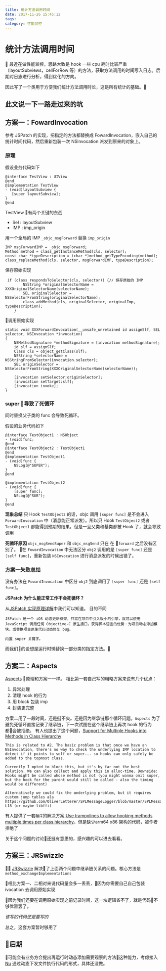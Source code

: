 ```yaml
---
title: 统计方法调用时间
date: 2017-11-26 15:45:12
tags:
category: 性能监控
---
```


# 统计方法调用时间

最近在做性能监控，思路大致是 hook 一些 cpu 耗时比较严重（layoutSubviews，cellForRow 等）的方法，获取方法调用的时间写入日志。后期对日志进行分析，得到优化的方向。

因此写了一个类用于方便我们统计方法调用时长，这是所有统计的基础。

此文说一下一路走过来的坑
---
## 方案一：FowardInvocation

参考 JSPatch 的实现，把指定的方法都替换成 FowardInvocation，嵌入自己的统计时间代码，然后重新包装一次 NSInvocation 派发到原来的对象上。

### 原理

假设业务代码如下

    @interface TestView : UIView
    @end
    @implementation TestView
    - (void)layoutSubview {
       [super layoutSubview];
    }
    @end

TestView 有两个关键的东西 

- Sel : layoutSubview
- IMP : imp_origin

用一个全局的 IMP `_objc_msgForward` 替换 `imp_origin`

    IMP msgForwardIMP = _objc_msgForward;
    Method method = class_getInstanceMethod(cls, selector);
    const char *typeDescription = (char *)method_getTypeEncoding(method);
    class_replaceMethod(cls, selector, msgForwardIMP, typeDescription);

保存原始实现

     if (class_respondsToSelector(cls, selector)) {// 保存原始的 IMP
            NSString *originalSelectorName = XXXOriginalSelectorName(selectorName);
            SEL originalSelector = NSSelectorFromString(originalSelectorName);
            class_addMethod(cls, originalSelector, originalImp, typeDescription);
        }

调用原始实现

    static void XXXForwardInvocation(__unsafe_unretained id assignSlf, SEL selector, NSInvocation *invocation)
    {
        NSMethodSignature *methodSignature = [invocation methodSignature];
        id slf = assignSlf;
        Class cls = object_getClass(slf);
        NSString *selectorName = NSStringFromSelector(invocation.selector);
        SEL originSelector = NSSelectorFromString(XXXOriginalSelectorName(selectorName));
        
        [invocation setSelector:originSelector];
        [invocation setTarget:slf];
        [invocation invoke];
    }

### super 导致了死循环

同时替换父子类的 func 会导致死循环。

假设的业务代码如下

    @interface TestObject1 : NSObject
    - (void)func;
    @end
    @interface TestObject2 : TestObject1
    @end
    @implementation TestObject1
    - (void)func {
        NSLog(@"SUPER");
    }
    @end
    
    @implementation TestObject2
    - (void)func {
        [super func];
        NSLog(@"SUB");
    }
    @end


**现象总结**
只 Hook `TestObject2` 的话，objc 调用 `[super func]` 是不会进入 `ForwardInvocation` 中（消息能正常派发）。所以只 Hook `TestObject2` 或者 `TestObject1` 都能得到预期的结果。但是一旦父类和基类都被 Hook 了，就会导致调用

**死循环原因**
`objc_msgSendSuper` 和 `objc_msgSend` 只在 在 `forward` 之后没有区别了。 
在 `FowardInvocation` 中无法区分 `obj2` 调用的是 `[super func]` 还是 `[self func]`，重新包装 `NSInvocation` 进行消息派发的时候出错了。

### 方案一失败总结
没有办法在 `FowardInvocation` 中区分 `obj2` 到底调用了 `[super func]` 还是 `[self func]`。

**JSPatch 为什么能正常工作不会死循环？**

从[JSPatch 实现原理详解](https://github.com/bang590/JSPatch/wiki/JSPatch-%E5%AE%9E%E7%8E%B0%E5%8E%9F%E7%90%86%E8%AF%A6%E8%A7%A3)中我们可以知道。
目的不同

``
JSPatch 是一个 iOS 动态更新框架，只需在项目中引入极小的引擎，就可以使用 JavaScript 调用任何 Objective-C 原生接口，获得脚本语言的优势：为项目动态添加模块，或替换项目原生代码动态修复 bug。
``

``
内置 super 关键字。
``

而我们的设想是运行时懒替换一部分类的指定方法。

## 方案二：Aspects
[Aspects](https://github.com/steipete/Aspects)
原理和方案一一样。
相比第一套自己写的粗略方案来说有几个优点：
1. 异常处理
1. 清理 hook 的行为
1. 用 block 包装 imp
1. 封装更完整

方案二用了一段时间，还是挺不爽。还是因为继承链那个循环问题。`Aspects` 为了避免死循环直接记录了继承链，下一次试图在这个继承链上再次 hook 的行为都会被拒绝。
有人也提出了这个问题，[Support for Multiple Hooks into Methods in Class Hierarchy](https://github.com/steipete/Aspects/issues/11)

    This is related to #2. The basic problem is that once we have an NSInvocation, there's no way to check the underlying IMP location to detect if it points to self or super... so hooks can only safely be added to the topmost class.

    Currently I opted to block this, but it's by far not the best solution. We can also collect and apply this in alloc-time. Downside: Hooks might be called whose method is not (you might wanna omit super, but the hook for the parent would still be called - also the timing would be different)

    Alternatively we could fix the underlying problem, but it requires custom jump tables ala https://github.com/OliverLetterer/SPLMessageLogger/blob/master/SPLMessageLogger/spl_forwarding_trampoline_armv7.s#L14-L18 (or maybe libffi)

有人提供了一套`蹦床`的解决方案,[Use trampolines to allow hooking methods multiple times per class hierarchy](https://github.com/steipete/Aspects/pull/18)。但是缺少arm64 x86 架构的代码，被作者拒绝了

关于这个问题的讨论还挺有意思的，感兴趣的可以进去看看。

## 方案三：JRSwizzle

[JRSwizzle](https://github.com/rentzsch/jrswizzle) 解决了上面两个问题中继承链关系的问题。核心方法是 `method_exchangeImplementations`

相比方案一、二相对来说代码量会多一丢丢，因为你需要自己自己包装 ivocation 去调用原始实现

因为我们还要在调用原始实现之前记录时间，这一块逻辑省不了，就是代码不够优雅罢了。

*该写的代码还是要写的*

总之，这套方案暂时够用了

## 后期

可能会有业务方会提出再运行时动态添加需要观察的方法这种能力，考虑接入 [Nu](https://github.com/nulang/nu) 通过动态下发文件执行代码的形式，具体还没做。
